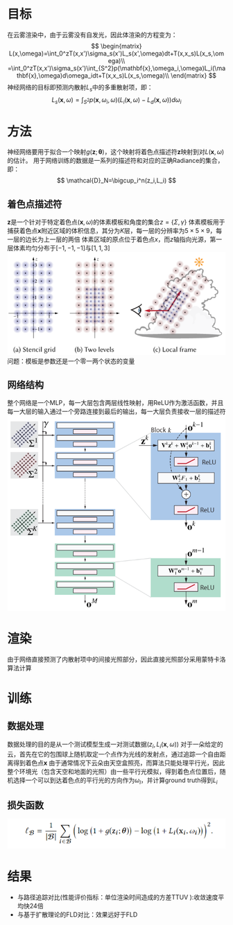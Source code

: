 # 目标
在云雾渲染中，由于云雾没有自发光，因此体渲染的方程变为：
$$
\begin{matrix}
L(x,\omega)=\int_0^zT(x,x')\sigma_s(x')L_s(x',\omega)dt+T(x,x_s)L(x_s,\omega)\\
=\int_0^zT(x,x')\sigma_s(x')\int_{S^2}p(\mathbf{x},\omega_i,\omega)L_i(\mathbf{x},\omega)d\omega_idt+T(x,x_s)L(x_s,\omega)\\
\end{matrix}
$$
神经网络的目标即预测内散射$L_s$中的多重散射项，即：
$$
L_s(\mathbf{x},\omega)=\int_{S^2}p(\mathbf{x},\omega_i,\omega)(L_i(\mathbf{x},\omega)-L_d(\mathbf{x},\omega))d\omega_i
$$
# 方法
神经网络要用于拟合一个映射$g(\mathbf{z};\mathbf{\theta})$，这个映射将着色点描述符$\mathbf{z}$映射到对$L(\mathbf{x},\omega)$的估计。
用于网络训练的数据是一系列的描述符和对应的正确Radiance的集合，即：
$$
\mathcal{D}_N=\bigcup_i^n(z_i,L_i)
$$

## 着色点描述符
$\mathbf{z}$是一个针对于特定着色点$(\mathbf{x},\omega)$的体素模板和角度的集合$z=\{\Sigma,\gamma\}$
体素模板用于捕获着色点$\mathbf{x}$附近区域的体积信息，其分为$K$层，每一层的分辨率为$5\times5\times9$，每一层的边长为上一层的两倍
体素区域的原点位于着色点$x$，而$z$轴指向光源，第一层体素均匀分布于$[-1,-1,-1]$与$[1,1,3]$
![](pics/1.png)
问题：模板是参数还是一个零一两个状态的变量

## 网络结构
整个网络是一个MLP，每一大层包含两层线性映射，用ReLU作为激活函数，并且每一大层的输入通过一个旁路连接到最后的输出，每一大层负责接收一层的描述符
![](次表面散射/AI方法/pics/2.png)
# 渲染
由于网络直接预测了内散射项中的间接光照部分，因此直接光照部分采用蒙特卡洛算法计算
# 训练
## 数据处理
数据处理的目的是从一个测试模型生成一对测试数据$(z_i,L_i(\mathbf{x},\omega))$
对于一朵给定的云，首先在它的包围球上随机取定一个点作为光线的发射点，通过追踪一个自由距离得到着色点$\mathbf{x}$
由于通常情况下云朵由天空盒照亮，而算法只能处理平行光，因此整个环境光（包含天空和地面的光照）由一些平行光模拟，得到着色点位置后，随机选择一个可以到达着色点的平行光的方向作为$\omega_l$，并计算ground truth得到$L_i$

## 损失函数
![](次表面散射/AI方法/pics/3.png)
# 结果
+ 与路径追踪对比(性能评价指标：单位渲染时间造成的方差TTUV ):收敛速度平均快24倍
+ 与基于扩散理论的FLD对比：效果远好于FLD
